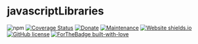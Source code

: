 # javascriptLibraries
![npm](https://img.shields.io/npm/v/string-substitution?style=plastic)
[![Coverage Status](https://coveralls.io/repos/github/StephanieCherubin/javascriptLibraries/badge.svg?branch=master)](https://coveralls.io/github/StephanieCherubin/javascriptLibraries?branch=master)
[![Donate](https://img.shields.io/badge/Donate-PayPal-green.svg)](seraphin.cherubin@gmail.com)
[![Maintenance](https://img.shields.io/badge/Maintained%3F-yes-green.svg)](https://github.com/StephanieCherubin/javascriptLibraries/graphs/commit-activity)
[![Website shields.io](https://img.shields.io/website-up-down-green-red/http/shields.io.svg)](http://shields.io/)
[![GitHub license](https://img.shields.io/github/license/StephanieCherubin/javascriptLibraries)](https://github.com/StephanieCherubin/javascriptLibraries/blob/master/LICENSE)
[![ForTheBadge built-with-love](http://ForTheBadge.com/images/badges/built-with-love.svg)](https://GitHub.com/StephanieCherubin/)
